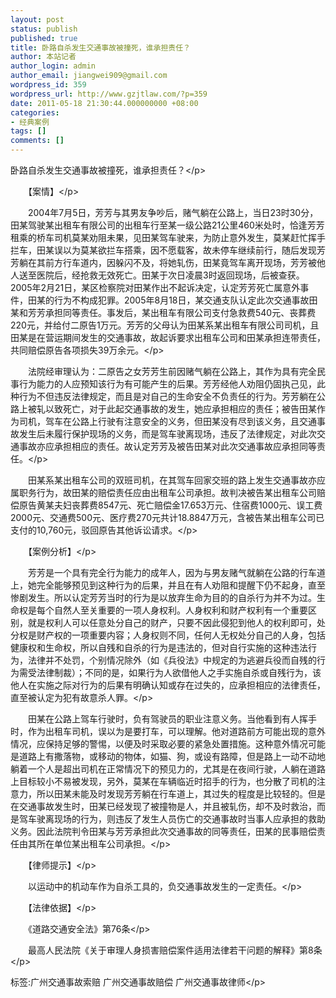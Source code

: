 ```yaml
---
layout: post
status: publish
published: true
title: 卧路自杀发生交通事故被撞死，谁承担责任？
author: 本站记者
author_login: admin
author_email: jiangwei909@gmail.com
wordpress_id: 359
wordpress_url: http://www.gzjtlaw.com/?p=359
date: 2011-05-18 21:30:44.000000000 +08:00
categories:
- 经典案例
tags: []
comments: []
---
```

<p>卧路自杀发生交通事故被撞死，谁承担责任？<&#47;p><p>　　【案情】<&#47;p><p>　　2004年7月5日，芳芳与其男友争吵后，赌气躺在公路上，当日23时30分，田某驾驶某出租车有限公司的出租车行至某一级公路21公里460米处时，恰逢芳芳租乘的桥车司机莫某劝阻未果，见田某驾车驶来，为防止意外发生，莫某赶忙挥手拦车，田某误以为莫某欲拦车搭乘，因不愿载客，故未停车继续前行，随后发现芳芳躺在其前方行车道内，因躲闪不及，将她轧伤，田某竟驾车离开现场，芳芳被他人送至医院后，经抢救无效死亡。田某于次日凌晨3时返回现场，后被查获。2005年2月21日，某区检察院对田某作出不起诉决定，认定芳芳死亡属意外事件，田某的行为不构成犯罪。2005年8月18日，某交通支队认定此次交通事故田某和芳芳承担同等责任。事发后，某出租车有限公司支付急救费540元、丧葬费220元，并给付二原告1万元。芳芳的父母认为田某系某出租车有限公司司机，且田某是在营运期间发生的交通事故，故起诉要求出租车公司和田某承担连带责任，共同赔偿原告各项损失39万余元。<&#47;p><p>　　法院经审理认为：二原告之女芳芳生前因赌气躺在公路上，其作为具有完全民事行为能力的人应预知该行为有可能产生的后果。芳芳经他人劝阻仍固执己见，此种行为不但违反法律规定，而且是对自己的生命安全不负责任的行为。芳芳躺在公路上被轧以致死亡，对于此起交通事故的发生，她应承担相应的责任；被告田某作为司机，驾车在公路上行驶有注意安全的义务，但田某没有尽到该义务，且交通事故发生后未履行保护现场的义务，而是驾车驶离现场，违反了法律规定，对此次交通事故亦应承担相应的责任。故认定芳芳及被告田某对此次交通事故应承担同等责任。<&#47;p><p>　　田某系某出租车公司的双班司机，在其驾车回家交班的路上发生交通事故亦应属职务行为，故田某的赔偿责任应由出租车公司承担。故判决被告某出租车公司赔偿原告黄某夫妇丧葬费8547元、死亡赔偿金17.653万元、住宿费1000元、误工费2000元、交通费500元、医疗费270元共计18.8847万元，含被告某出租车公司已支付的10,760元，驳回原告其他诉讼请求。<&#47;p><p>　　【案例分析】<&#47;p><p>　　芳芳是一个具有完全行为能力的成年人，因为与男友赌气就躺在公路的行车道上，她完全能够预见到这种行为的后果，并且在有人劝阻和提醒下仍不起身，直至惨剧发生。所以认定芳芳当时的行为是以放弃生命为目的的自杀行为并不为过。生命权是每个自然人至关重要的一项人身权利。人身权利和财产权利有一个重要区别，就是权利人可以任意处分自己的财产，只要不因此侵犯到他人的权利即可，处分权是财产权的一项重要内容；人身权则不同，任何人无权处分自己的人身，包括健康权和生命权，所以自残和自杀的行为是违法的，但对自行实施的这种违法行为，法律并不处罚，个别情况除外（如《兵役法》中规定的为逃避兵役而自残的行为需受法律制裁）；不同的是，如果行为人欲借他人之手实施自杀或自残行为，该他人在实施之际对行为的后果有明确认知或存在过失的，应承担相应的法律责任，直至被认定为犯有故意杀人罪。<&#47;p><p>　　田某在公路上驾车行驶时，负有驾驶员的职业注意义务。当他看到有人挥手时，作为出租车司机，误以为是要打车，可以理解。他对道路前方可能出现的意外情况，应保持足够的警惕，以便及时采取必要的紧急处置措施。这种意外情况可能是道路上有撒落物，或移动的物体，如猫、狗，或设有路障，但是路上一动不动地躺着一个人是超出司机在正常情况下的预见力的，尤其是在夜间行驶，人躺在道路上目标较小不易被发现，另外，莫某在车辆临近时招手的行为，也分散了司机的注意力，所以田某未能及时发现芳芳躺在行车道上，其过失的程度是比较轻的。但是在交通事故发生时，田某已经发现了被撞物是人，并且被轧伤，却不及时救治，而是驾车驶离现场的行为，则违反了发生人员伤亡的交通事故时当事人应承担的救助义务。因此法院判令田某与芳芳承担此次交通事故的同等责任，田某的民事赔偿责任由其所在单位某出租车公司承担。<&#47;p><p>　　【律师提示】<&#47;p><p>　　以运动中的机动车作为自杀工具的，负交通事故发生的一定责任。<&#47;p><p>　　【法律依据】<&#47;p><p>　　《道路交通安全法》第76条<&#47;p><p>　　最高人民法院《关于审理人身损害赔偿案件适用法律若干问题的解释》第8条<&#47;p><br&#47;><p>标签:广州交通事故索赔 广州交通事故赔偿 广州交通事故律师<&#47;p>
